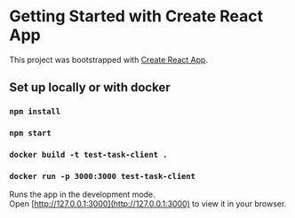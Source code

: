# Getting Started with Create React App

This project was bootstrapped with [Create React App](https://github.com/facebook/create-react-app).

## Set up locally or with docker

### `npm install`

### `npm start`

### `docker build -t test-task-client .`

### `docker run -p 3000:3000 test-task-client`

Runs the app in the development mode.\
Open [http://127.0.0.1:3000](http://127.0.0.1:3000) to view it in your browser.
